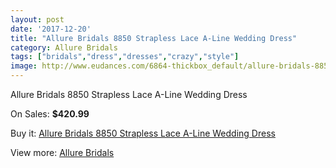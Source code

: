```yaml
---
layout: post
date: '2017-12-20'
title: "Allure Bridals 8850 Strapless Lace A-Line Wedding Dress"
category: Allure Bridals
tags: ["bridals","dress","dresses","crazy","style"]
image: http://www.eudances.com/6864-thickbox_default/allure-bridals-8850-strapless-lace-a-line-wedding-dress.jpg
---
```

Allure Bridals 8850 Strapless Lace A-Line Wedding Dress

On Sales: **$420.99**
<a href="https://www.eudances.com/en/allure-bridals/2524-allure-bridals-8850-strapless-lace-a-line-wedding-dress.html"><amp-img layout="responsive" width="600" height="600" src="//www.eudances.com/6864-thickbox_default/allure-bridals-8850-strapless-lace-a-line-wedding-dress.jpg" alt="Allure Bridals 8850 Strapless Lace A-Line Wedding Dress 0" /></a>
<a href="https://www.eudances.com/en/allure-bridals/2524-allure-bridals-8850-strapless-lace-a-line-wedding-dress.html"><amp-img layout="responsive" width="600" height="600" src="//www.eudances.com/6868-thickbox_default/allure-bridals-8850-strapless-lace-a-line-wedding-dress.jpg" alt="Allure Bridals 8850 Strapless Lace A-Line Wedding Dress 1" /></a>
<a href="https://www.eudances.com/en/allure-bridals/2524-allure-bridals-8850-strapless-lace-a-line-wedding-dress.html"><amp-img layout="responsive" width="600" height="600" src="//www.eudances.com/6867-thickbox_default/allure-bridals-8850-strapless-lace-a-line-wedding-dress.jpg" alt="Allure Bridals 8850 Strapless Lace A-Line Wedding Dress 2" /></a>
<a href="https://www.eudances.com/en/allure-bridals/2524-allure-bridals-8850-strapless-lace-a-line-wedding-dress.html"><amp-img layout="responsive" width="600" height="600" src="//www.eudances.com/6866-thickbox_default/allure-bridals-8850-strapless-lace-a-line-wedding-dress.jpg" alt="Allure Bridals 8850 Strapless Lace A-Line Wedding Dress 3" /></a>
<a href="https://www.eudances.com/en/allure-bridals/2524-allure-bridals-8850-strapless-lace-a-line-wedding-dress.html"><amp-img layout="responsive" width="600" height="600" src="//www.eudances.com/6865-thickbox_default/allure-bridals-8850-strapless-lace-a-line-wedding-dress.jpg" alt="Allure Bridals 8850 Strapless Lace A-Line Wedding Dress 4" /></a>

Buy it: [Allure Bridals 8850 Strapless Lace A-Line Wedding Dress](https://www.eudances.com/en/allure-bridals/2524-allure-bridals-8850-strapless-lace-a-line-wedding-dress.html "Allure Bridals 8850 Strapless Lace A-Line Wedding Dress")

View more: [Allure Bridals](https://www.eudances.com/en/2-allure-bridals "Allure Bridals")